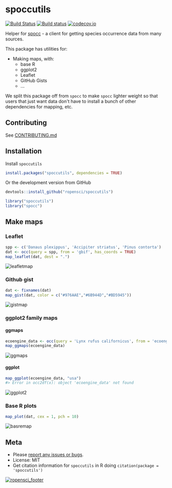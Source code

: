 spoccutils
==========



[![Build Status](https://api.travis-ci.org/ropensci/spoccutils.png)](https://travis-ci.org/ropensci/spoccutils)
[![Build status](https://ci.appveyor.com/api/projects/status/3tyojycmeqmj2pcw?svg=true)](https://ci.appveyor.com/project/sckott/spoccutils)
[![codecov.io](https://codecov.io/github/ropensci/spoccutils/coverage.svg?branch=master)](https://codecov.io/github/ropensci/spoccutils?branch=master)

Helper for [spocc](https://github.com/ropensci/spocc) - a client for getting species occurrence data from many sources.

This package has utilities for:

* Making maps, with:
    * base R
    * ggplot2
    * Leaflet
    * GitHub Gists
    * ...

We split this package off from `spocc` to make `spocc` lighter weight so that users that just want data don't have to install a bunch of other dependencies for mapping, etc.

## Contributing

See [CONTRIBUTING.md](CONTRIBUTING.md)

## Installation

Install `spoccutils`


```r
install.packages("spoccutils", dependencies = TRUE)
```

Or the development version from GitHub


```r
devtools::install_github("ropensci/spoccutils")
```


```r
library("spoccutils")
library("spocc")
```

## Make maps

### Leaflet


```r
spp <- c('Danaus plexippus', 'Accipiter striatus', 'Pinus contorta')
dat <- occ(query = spp, from = 'gbif', has_coords = TRUE)
map_leaflet(dat, dest = ".")
```

![leafletmap](http://f.cl.ly/items/3w2Y1E3Z0T2T2z40310K/Screen%20Shot%202014-02-09%20at%2010.38.10%20PM.png)

### Github gist


```r
dat <- fixnames(dat)
map_gist(dat, color = c("#976AAE","#6B944D","#BD5945"))
```

![gistmap](http://f.cl.ly/items/343l2G0A2J3T0n2t433W/Screen%20Shot%202014-02-09%20at%2010.40.57%20PM.png)

### ggplot2 family maps

#### ggmaps


```r
ecoengine_data <- occ(query = 'Lynx rufus californicus', from = 'ecoengine', limit = 100)
map_ggmaps(ecoengine_data)
```

![ggmaps](http://f.cl.ly/items/1L3r0b3k1W2o1Z3j2I3r/Screen%20Shot%202015-07-02%20at%202.55.59%20PM.png)

#### ggplot


```r
map_ggplot(ecoengine_data, "usa")
#> Error in occ2df(x): object 'ecoengine_data' not found
```

![ggplot2](http://f.cl.ly/items/1k2a012u1F1H1E13370U/Screen%20Shot%202015-07-02%20at%203.21.31%20PM.png)

### Base R plots


```r
map_plot(dat, cex = 1, pch = 10)
```

![basremap](http://f.cl.ly/items/2J3d1z1t0U3r410o2T3d/Screen%20Shot%202015-07-02%20at%202.57.04%20PM.png)

## Meta

* Please [report any issues or bugs](https://github.com/ropensci/spoccutils/issues).
* License: MIT
* Get citation information for `spoccutils` in R doing `citation(package = 'spoccutils')`

[![ropensci_footer](http://ropensci.org/public_images/github_footer.png)](http://ropensci.org)
